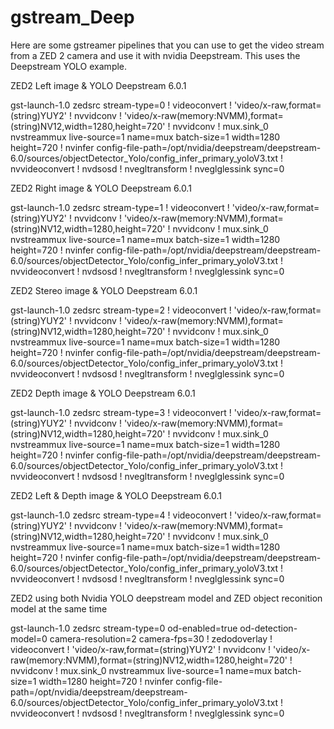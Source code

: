 # gstream_Deep
 
Here are some gstreamer pipelines that you can use to get the video stream from a ZED 2 camera
 and use it with nvidia Deepstream. This uses the Deepstream YOLO example.
 
 ZED2 Left image & YOLO Deepstream 6.0.1
 
gst-launch-1.0 zedsrc stream-type=0 ! videoconvert ! 'video/x-raw,format=(string)YUY2' ! nvvidconv ! 'video/x-raw(memory:NVMM),format=(string)NV12,width=1280,height=720' ! nvvidconv ! mux.sink_0 nvstreammux live-source=1 name=mux batch-size=1 width=1280 height=720 ! nvinfer config-file-path=/opt/nvidia/deepstream/deepstream-6.0/sources/objectDetector_Yolo/config_infer_primary_yoloV3.txt ! nvvideoconvert ! nvdsosd ! nvegltransform ! nveglglessink sync=0

ZED2 Right image & YOLO Deepstream 6.0.1

gst-launch-1.0 zedsrc stream-type=1 ! videoconvert ! 'video/x-raw,format=(string)YUY2' ! nvvidconv ! 'video/x-raw(memory:NVMM),format=(string)NV12,width=1280,height=720' ! nvvidconv ! mux.sink_0 nvstreammux live-source=1 name=mux batch-size=1 width=1280 height=720 ! nvinfer config-file-path=/opt/nvidia/deepstream/deepstream-6.0/sources/objectDetector_Yolo/config_infer_primary_yoloV3.txt ! nvvideoconvert ! nvdsosd ! nvegltransform ! nveglglessink sync=0

ZED2 Stereo image & YOLO Deepstream 6.0.1

gst-launch-1.0 zedsrc stream-type=2 ! videoconvert ! 'video/x-raw,format=(string)YUY2' ! nvvidconv ! 'video/x-raw(memory:NVMM),format=(string)NV12,width=1280,height=720' ! nvvidconv ! mux.sink_0 nvstreammux live-source=1 name=mux batch-size=1 width=1280 height=720 ! nvinfer config-file-path=/opt/nvidia/deepstream/deepstream-6.0/sources/objectDetector_Yolo/config_infer_primary_yoloV3.txt ! nvvideoconvert ! nvdsosd ! nvegltransform ! nveglglessink sync=0

ZED2 Depth image & YOLO Deepstream 6.0.1

gst-launch-1.0 zedsrc stream-type=3 ! videoconvert ! 'video/x-raw,format=(string)YUY2' ! nvvidconv ! 'video/x-raw(memory:NVMM),format=(string)NV12,width=1280,height=720' ! nvvidconv ! mux.sink_0 nvstreammux live-source=1 name=mux batch-size=1 width=1280 height=720 ! nvinfer config-file-path=/opt/nvidia/deepstream/deepstream-6.0/sources/objectDetector_Yolo/config_infer_primary_yoloV3.txt ! nvvideoconvert ! nvdsosd ! nvegltransform ! nveglglessink sync=0

ZED2 Left & Depth image & YOLO Deepstream 6.0.1

gst-launch-1.0 zedsrc stream-type=4 ! videoconvert ! 'video/x-raw,format=(string)YUY2' ! nvvidconv ! 'video/x-raw(memory:NVMM),format=(string)NV12,width=1280,height=720' ! nvvidconv ! mux.sink_0 nvstreammux live-source=1 name=mux batch-size=1 width=1280 height=720 ! nvinfer config-file-path=/opt/nvidia/deepstream/deepstream-6.0/sources/objectDetector_Yolo/config_infer_primary_yoloV3.txt ! nvvideoconvert ! nvdsosd ! nvegltransform ! nveglglessink sync=0

ZED2 using both Nvidia YOLO deepstream model and ZED object reconition model at the same time

gst-launch-1.0 zedsrc stream-type=0 od-enabled=true od-detection-model=0 camera-resolution=2 camera-fps=30 ! zedodoverlay ! videoconvert ! 'video/x-raw,format=(string)YUY2' ! nvvidconv ! 'video/x-raw(memory:NVMM),format=(string)NV12,width=1280,height=720' ! nvvidconv ! mux.sink_0 nvstreammux live-source=1 name=mux batch-size=1 width=1280 height=720 ! nvinfer config-file-path=/opt/nvidia/deepstream/deepstream-6.0/sources/objectDetector_Yolo/config_infer_primary_yoloV3.txt ! nvvideoconvert ! nvdsosd ! nvegltransform ! nveglglessink sync=0
